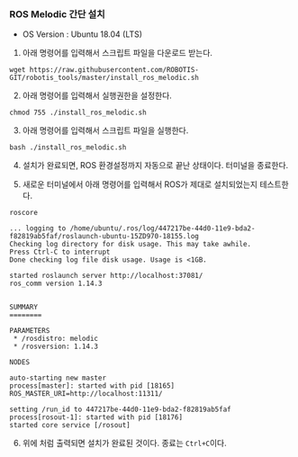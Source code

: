 ### ROS Melodic 간단 설치

- OS Version : Ubuntu 18.04 (LTS)


1. 아래 명령어를 입력해서 스크립트 파일을 다운로드 받는다.

```
wget https://raw.githubusercontent.com/ROBOTIS-GIT/robotis_tools/master/install_ros_melodic.sh
```

2. 아래 명령어를 입력해서 실행권한을 설정한다.

```
chmod 755 ./install_ros_melodic.sh
```

3. 아래 명령어를 입력해서 스크립트 파일을 실행한다.

```
bash ./install_ros_melodic.sh
```

4. 설치가 완료되면, ROS 환경설정까지 자동으로 끝난 상태이다. 터미널을 종료한다.

5. 새로운 터미널에서 아래 명령어를 입력해서 ROS가 제대로 설치되었는지 테스트한다.

```
roscore
```

```
... logging to /home/ubuntu/.ros/log/447217be-44d0-11e9-bda2-f82819ab5faf/roslaunch-ubuntu-15ZD970-18155.log
Checking log directory for disk usage. This may take awhile.
Press Ctrl-C to interrupt
Done checking log file disk usage. Usage is <1GB.

started roslaunch server http://localhost:37081/
ros_comm version 1.14.3


SUMMARY
========

PARAMETERS
 * /rosdistro: melodic
 * /rosversion: 1.14.3

NODES

auto-starting new master
process[master]: started with pid [18165]
ROS_MASTER_URI=http://localhost:11311/

setting /run_id to 447217be-44d0-11e9-bda2-f82819ab5faf
process[rosout-1]: started with pid [18176]
started core service [/rosout]

```

6. 위에 처럼 출력되면 설치가 완료된 것이다. 종료는 `Ctrl+C`이다.
